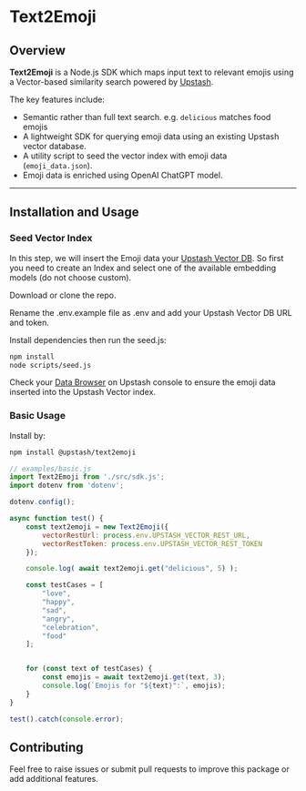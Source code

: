 
# Text2Emoji 

## Overview

**Text2Emoji** is a Node.js SDK which maps input text to relevant emojis using a Vector-based similarity search powered by [Upstash](https://upstash.com). 

The key features include:
- Semantic rather than full text search. e.g. `delicious` matches food emojis 
- A lightweight SDK for querying emoji data using an existing Upstash vector database.
- A utility script to seed the vector index with emoji data (`emoji_data.json`).
- Emoji data is enriched using OpenAI ChatGPT model.
---

## Installation and Usage

### Seed Vector Index 
In this step, we will insert the Emoji data your [Upstash Vector DB](https;//console.upstash.com). So first you need to create an Index and select one of the available embedding models (do not choose custom). 
                                           
Download or clone the repo. 

Rename the .env.example file as .env and add your Upstash Vector DB URL and token. 

Install dependencies then run the seed.js:
```bash
npm install
node scripts/seed.js
```
Check your [Data Browser](https;//console.upstash.com) on Upstash console to ensure the emoji data inserted into the Upstash Vector index.

### Basic Usage
     
Install by:
```bash
npm install @upstash/text2emoji
```

```js
// examples/basic.js
import Text2Emoji from './src/sdk.js';
import dotenv from 'dotenv';

dotenv.config();

async function test() {
    const text2emoji = new Text2Emoji({
        vectorRestUrl: process.env.UPSTASH_VECTOR_REST_URL,
        vectorRestToken: process.env.UPSTASH_VECTOR_REST_TOKEN
    });

    console.log( await text2emoji.get("delicious", 5) );

    const testCases = [
        "love",
        "happy",
        "sad",
        "angry",
        "celebration",
        "food"
    ];


    for (const text of testCases) {
        const emojis = await text2emoji.get(text, 3);
        console.log(`Emojis for "${text}":`, emojis);
    }
}

test().catch(console.error);
```

## Contributing

Feel free to raise issues or submit pull requests to improve this package or add additional features.
